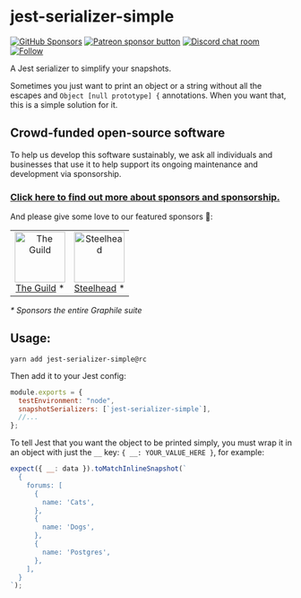 # jest-serializer-simple

[![GitHub Sponsors](https://img.shields.io/github/sponsors/benjie?color=ff69b4&label=github%20sponsors)](https://github.com/sponsors/benjie)
[![Patreon sponsor button](https://img.shields.io/badge/sponsor-via%20Patreon-orange.svg)](https://patreon.com/benjie)
[![Discord chat room](https://img.shields.io/discord/489127045289476126.svg)](http://discord.gg/graphile)
[![Follow](https://img.shields.io/badge/twitter-@GraphileHQ-blue.svg)](https://twitter.com/GraphileHQ)

A Jest serializer to simplify your snapshots.

Sometimes you just want to print an object or a string without all the escapes
and `Object [null prototype] {` annotations. When you want that, this is a
simple solution for it.

<!-- SPONSORS_BEGIN -->

## Crowd-funded open-source software

To help us develop this software sustainably, we ask all individuals and
businesses that use it to help support its ongoing maintenance and development
via sponsorship.

### [Click here to find out more about sponsors and sponsorship.](https://www.graphile.org/sponsor/)

And please give some love to our featured sponsors 🤩:

<table><tr>
<td align="center"><a href="https://www.the-guild.dev/"><img src="https://graphile.org/images/sponsors/theguild.png" width="90" height="90" alt="The Guild" /><br />The Guild</a> *</td>
<td align="center"><a href="https://gosteelhead.com/"><img src="https://graphile.org/images/sponsors/steelhead.svg" width="90" height="90" alt="Steelhead" /><br />Steelhead</a> *</td>
</tr></table>

<em>\* Sponsors the entire Graphile suite</em>

<!-- SPONSORS_END -->

## Usage:

```
yarn add jest-serializer-simple@rc
```

Then add it to your Jest config:

```js
module.exports = {
  testEnvironment: "node",
  snapshotSerializers: [`jest-serializer-simple`],
  //...
};
```

To tell Jest that you want the object to be printed simply, you must wrap it in
an object with just the `__` key: `{ __: YOUR_VALUE_HERE }`, for example:

```js
expect({ __: data }).toMatchInlineSnapshot(`
  {
    forums: [
      {
        name: 'Cats',
      },
      {
        name: 'Dogs',
      },
      {
        name: 'Postgres',
      },
    ],
  }
`);
```

